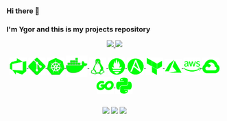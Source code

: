 ### Hi there 👋
### I'm Ygor and this is my projects repository

<div align="center">
  <a href="https://github.com/ynocce">
  <img height="180em" src="https://github-readme-stats.vercel.app/api?username=ynocce&show_icons=true&theme=merko&include_all_commits=true&count_private=true"/>
  <img height="180em" src="https://github-readme-stats.vercel.app/api/top-langs/?username=ynocce&layout=compact&langs_count=16&theme=merko"/>
</div>

<div align="center" style="display: inline_block"><br>
    <img align="center" alt="AzDevOps" width="40" src=imagens_tecnologias/AzDevOps.png>
    <img align="center" alt="git" width="40" src=imagens_tecnologias/Git.png>
    <img align="center" alt="kubernets" width="40" src=imagens_tecnologias/kubernetes.png>
    <img align="center" alt="docker" width="50" src=imagens_tecnologias/docker1.png>
    <img align="center" alt="linux" width="40" src=imagens_tecnologias/linux.png>
    <img align="center" alt="prometheus" width="40" src=imagens_tecnologias/prometheus.png>
    <img align="center" alt="ansible" width="40" src=imagens_tecnologias/ansible.png>
    <img align="center" alt="terraform" width="40" src=imagens_tecnologias/terraform.png>
    <img align="center" alt="azure" width="40" src=imagens_tecnologias/azure.png>
    <img align="center" alt="aws" width="40" src=imagens_tecnologias/aws1.png>
    <img align="center" alt="gcp" width="40" src=imagens_tecnologias/GCP.png>
    <img align="center" alt="golang" width="40" src=imagens_tecnologias/golang.png>
    <img align="center" alt="python" width="40" src=imagens_tecnologias/python.png>
  
</div>

##

<div align="center" style="display: inline_block">
  <a href = "mailto:ygorleonardo59@gmail.com"><img src="https://img.shields.io/badge/Gmail-D14836?style=for-the-badge&logo=gmail&logoColor=white" target="_blank"></a>
   <a href="https://www.linkedin.com/in/ygornocce/" target="_blank"><img src="https://img.shields.io/badge/-LinkedIn-%230077B5?style=for-the-badge&logo=linkedin&logoColor=white" target="_blank"></a>  
   <a href = "mailto:ygorleonardo59@outlook.com"><img src="https://img.shields.io/badge/Microsoft_Outlook-0078D4?" target="_blank"></a>
</div>
   
##
